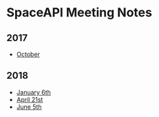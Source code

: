 # SpaceAPI Meeting Notes

## 2017

- [October](20171008-geekend.md)

## 2018

- [January 6th](20180106-telco.md)
- [April 21st](20180421-telco.md)
- [June 5th](20180605-telco.md)
